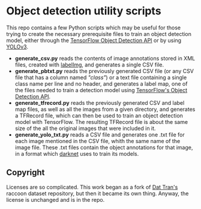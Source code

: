# Object detection utility scripts

This repo contains a few Python scripts which may be useful for those trying to create the necessary prerequisite files to train an object detection model, either through the [TensorFlow Object Detection API](https://github.com/tensorflow/models/tree/master/research/object_detection) or by using [YOLOv3](https://pjreddie.com/darknet/yolo/).


* **generate_csv.py** reads the contents of image annotations stored in XML files, created with [labelImg](https://github.com/tzutalin/labelImg), and generates a single CSV file.
* **generate_pbtxt.py** reads the previously generated CSV file (or any CSV file that has a column named _"class"_) or a text file containing a single class name per line and no header, and generates a label map, one of the files needed to train a detection model using [TensorFlow's Object Detection API](https://github.com/tensorflow/models/tree/master/research/object_detection).
* **generate_tfrecord.py** reads the previously generated CSV and label map files, as well as all the images from a given directory, and generates a TFRecord file, which can then be used to train an object detection model with TensorFlow. The resulting TFRecord file is about the same size of the all the original images that were included in it.
* **generate_yolo_txt.py** reads a CSV file and generates one .txt file for each image mentioned in the CSV file, whith the same name of the image file. These .txt files contain the object annotations for that image, in a format which [darknet](https://pjreddie.com/darknet/yolo/) uses to train its models.

## Copyright

Licenses are so complicated. This work began as a fork of [Dat Tran's](http://www.dat-tran.com/) raccoon dataset repository, but then it became its own thing. Anyway, the license is unchanged and is in the repo.